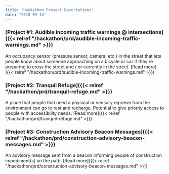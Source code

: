 ```yaml
---
title: "Hackathon Project Descriptions"
date: "2018-09-14"
---
```


### [Project #1: Audible incoming traffic warnings @ intersections]({{< relref "/hackathon/prd/audible-incoming-traffic-warnings.md" >}})

An occupancy sensor (pressure sensor, camera, etc.) in the street that lets people know about someone approaching on a bicycle or car if they're preparing to cross the street and / or currently in the street. [Read more]({{< relref "/hackathon/prd/audible-incoming-traffic-warnings.md" >}})

### [Project #2: Tranquil Refuge]({{< relref "/hackathon/prd/tranquil-refuge.md" >}})

A place that people that need a physical or sensory reprieve from the environment can go to rest and recharge. Potential to give priority access to people with accessibility needs. [Read more]({{< relref "/hackathon/prd/tranquil-refuge.md" >}})

### [Project #3: Construction Advisory Beacon Messages]({{< relref "/hackathon/prd/construction-advisory-beacon-messages.md" >}})

An advisory message sent from a beacon informing people of construction impediment(s) on the path. [Read more]({{< relref "/hackathon/prd/construction-advisory-beacon-messages.md" >}})
